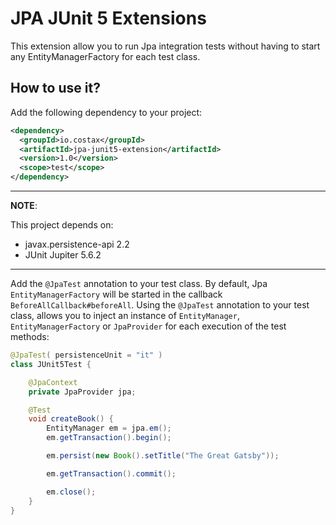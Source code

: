# JPA JUnit 5 Extensions

This extension allow you to run Jpa integration tests without having to start any EntityManagerFactory for each test class.

## How to use it?

Add the following dependency to your project:

```xml
<dependency>
  <groupId>io.costax</groupId>
  <artifactId>jpa-junit5-extension</artifactId>
  <version>1.0</version>
  <scope>test</scope>
</dependency>
```

---
**NOTE**: 

This project depends on:
- javax.persistence-api 2.2
- JUnit Jupiter 5.6.2

---

Add the `@JpaTest` annotation to your test class. By default, Jpa `EntityManagerFactory` will be started in the callback `BeforeAllCallback#beforeAll`.
Using the `@JpaTest` annotation to your test class, allows you to inject an instance of `EntityManager`, `EntityManagerFactory` or `JpaProvider` for each execution of the test methods:

```java
@JpaTest( persistenceUnit = "it" )
class JUnit5Test {

    @JpaContext
    private JpaProvider jpa;

    @Test
    void createBook() {
        EntityManager em = jpa.em();
        em.getTransaction().begin();

        em.persist(new Book().setTitle("The Great Gatsby"));

        em.getTransaction().commit();

        em.close();
    }
}
```